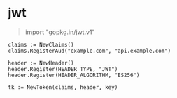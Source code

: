 # jwt

> 	import "gopkg.in/jwt.v1"

	claims := NewClaims()  
	claims.RegisterAud("example.com", "api.example.com")  

	header := NewHeader()  
	header.Register(HEADER_TYPE, "JWT")  
	header.Register(HEADER_ALGORITHM, "ES256")  

	tk := NewToken(claims, header, key)  
